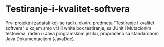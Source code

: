 # Testiranje-i-kvalitet-softvera
Prvi projektni zadatak koji se radi u okviru predmeta "Testiranje i kvalitet softvera" u kojem smo vršili white box testiranje, sa JUnit i Mutacionim testovima, rađen u Java programskom jeziku, propraćeno sa standardnom Java Dokumentacijom (JavaDoc).

